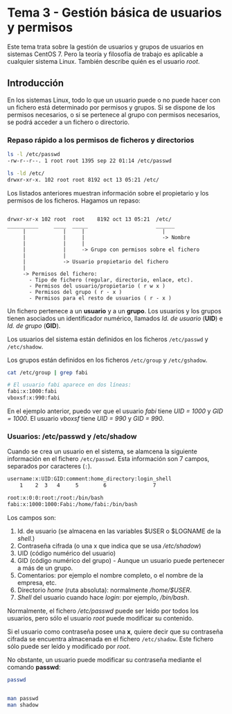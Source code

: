# Tema 3 - Gestión básica de usuarios y permisos

Este tema trata sobre la gestión de usuarios y grupos de usuarios en sistemas
CentOS 7. Pero la teoría y filosofía de trabajo es aplicable a cualquier sistema
Linux. También describe quién es el usuario *root*.

## Introducción

En los sistemas Linux, todo lo que un usuario puede o no puede hacer con un
fichero está determinado por permisos y grupos. Si se dispone de los permisos 
necesarios, o si se pertenece al grupo con permisos necesarios, se podrá
acceder a un fichero o directorio.

### Repaso rápido a los permisos de ficheros y directorios

```bash
ls -l /etc/passwd
-rw-r--r--. 1 root root 1395 sep 22 01:14 /etc/passwd

ls -ld /etc/
drwxr-xr-x. 102 root root 8192 oct 13 05:21 /etc/

```

Los listados anteriores muestran información sobre el propietario y los permisos
de los ficheros. Hagamos un repaso:

```text

drwxr-xr-x 102 root  root    8192 oct 13 05:21  /etc/
__________     ____  _____                      ______
     |            |     |                         |
     |            |     |                         -> Nombre
     |            |     |
     |            |     -> Grupo con permisos sobre el fichero
     |            |
     |            -> Usuario propietario del fichero
     |
     -> Permisos del fichero:
       - Tipo de fichero (regular, directorio, enlace, etc).
       - Permisos del usuario/propietario ( r w x )
       - Permisos del grupo ( r - x )
       - Permisos para el resto de usuarios ( r - x )

```

Un fichero pertenece a un **usuario** y a un **grupo**. Los usuarios y los 
grupos tienen asociados un identificador numérico, llamados *Id. de usuario*
(**UID**) e *Id. de grupo* (**GID**).

Los usuarios del sistema están definidos en los ficheros `/etc/passwd` y 
`/etc/shadow`.

Los grupos están definidos en los ficheros `/etc/group` y 
`/etc/gshadow`.

```bash
cat /etc/group | grep fabi

# El usuario fabi aparece en dos líneas:
fabi:x:1000:fabi
vboxsf:x:990:fabi

```

En el ejemplo anterior, puedo ver que el usuario *fabi* tiene *UID = 1000* y 
*GID = 1000*. El usuario *vboxsf* tiene *UID = 990* y *GID = 990*.

### Usuarios: /etc/passwd y /etc/shadow

Cuando se crea un usuario en el sistema, se alamcena la siguiente información
en el fichero `/etc/passwd`. Esta información son 7 campos, separados por 
caracteres (`:`). 

```bash
username:x:UID:GID:comment:home_directory:login_shell
    1    2  3   4     5        6               7

root:x:0:0:root:/root:/bin/bash
fabi:x:1000:1000:Fabi:/home/fabi:/bin/bash
```

Los campos son:

1. Id. de usuario (se almacena en las variables $USER o $LOGNAME de la *shell*.)
2. Contraseña cifrada (o una x que indica que se usa */etc/shadow*)
3. UID (código numérico del usuario)
4. GID (código numérico del grupo) - Aunque un usuario puede pertenecer a más de
   un grupo.
5. Comentarios: por ejemplo el nombre completo, o el nombre de la empresa, etc.
6. Directorio *home* (ruta absoluta): normalmente */home/$USER*.
7. *Shell* del usuario cuando hace *login*: por ejemplo, */bin/bash*.

Normalmente, el fichero */etc/passwd* puede ser leido por todos los usuarios, 
pero sólo el usuario *root* puede modificar su contenido.

Si el usuario como contraseña posee una **x**, quiere decir que su contraseña
cifrada se encuentra almacenada en el fichero `/etc/shadow`. Este fichero sólo
puede ser leído y modificado por *root*.

No obstante, un usuario puede modificar su contraseña mediante el comando
**passwd**:

```bash
passwd


man passwd
man shadow
```
